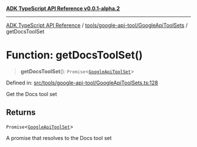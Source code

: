 [**ADK TypeScript API Reference v0.0.1-alpha.2**](../../../../README.md)

***

[ADK TypeScript API Reference](../../../../modules.md) / [tools/google-api-tool/GoogleApiToolSets](../README.md) / getDocsToolSet

# Function: getDocsToolSet()

> **getDocsToolSet**(): `Promise`\<[`GoogleApiToolSet`](../../GoogleApiToolSet/classes/GoogleApiToolSet.md)\>

Defined in: [src/tools/google-api-tool/GoogleApiToolSets.ts:128](https://github.com/njraladdin/adk-typescript/blob/main/src/tools/google-api-tool/GoogleApiToolSets.ts#L128)

Get the Docs tool set

## Returns

`Promise`\<[`GoogleApiToolSet`](../../GoogleApiToolSet/classes/GoogleApiToolSet.md)\>

A promise that resolves to the Docs tool set
